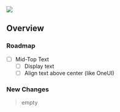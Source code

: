 <img src="https://img.shields.io/badge/License-MIT-orange">

<br>

## Overview

### Roadmap
- [ ] Mid-Top Text
    - [ ] Display text
    - [ ] Align text above center (like OneUI)

### New Changes
> empty

